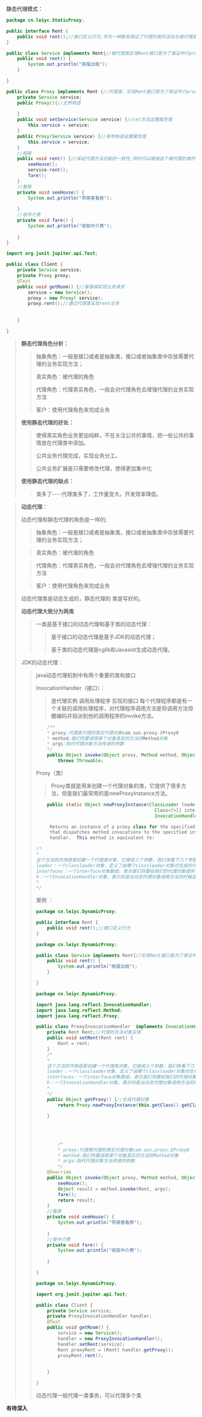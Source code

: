 静态代理模式：

```java
package cn.leiyc.StaticProxy;

public interface Rent {
	public void rent();//接口定义行为,作为一种联系保证了代理的类的活动与被代理类的活动关系一致性
}

```

```java 
public class Service implements Rent{//被代理类实现Rent接口是为了保证中介proxy和service一致
	public void rent() {
		System.out.println("房屋出租");
	}

}

```

```java
public class Proxy implements Rent {//代理类，实现Rent接口是为了保证中介proxy和service一致
	private Service service;
	public Proxy(){//无参构造
		
	}
	public void setService(Service service) {//set方法设置属性值
		this.service = service;
	}
	public Proxy(Service service) {//有参构造设置属性值
		this.service = service;
	}
	//租房
	public void rent() {//保证代理方法功能的一致性,同时可以增强这个被代理的类的需要增强的方法
		seeHouse();
		service.rent();
		fare();
	}
	//看房
	private void seeHouse() {
		System.out.println("带房客看房");
		
	}
	//收中介费
	private void fare() {
		System.out.println("收取中介费");
		
	}
}


```

```java
import org.junit.jupiter.api.Test;

public class Client {
	private Service service;
	private Proxy proxy;
	@Test
	public void getRoom() {//客服端实现业务请求
		service = new Service();
		proxy = new Proxy( service);
		proxy.rent();//通过代理类实现rent业务
		
		
	}

}

```

> **静态代理角色分析：**
>
> > 抽象角色：一般是接口或者是抽象类，接口或者抽象类中存放需要代理的业务实现方法；
> >
> > 真实角色：被代理的角色
> >
> > 代理角色：代理真实角色，一般会对代理角色去增强代理的业务实现方法
> >
> > 客户：使用代理角色来完成业务
>
> **使用静态代理的好处：**
>
> > 使得真实角色业务更加纯粹，不在关注公共的事情，把一些公共的事情放在代理类中添加。
> >
> > 公共业务代理完成，实现业务分工。
> >
> > 公共业务扩展是只需要修改代理，使得更加集中化 
>
> **使用静态代理的缺点：**
>
> > 类多了----代理类多了，工作量变大。开发效率降低。

> **动态代理**：
>
> 动态代理和静态代理的角色是一样的;
>
> >抽象角色：一般是接口或者是抽象类，接口或者抽象类中存放需要代理的业务实现方法；
>
> > 真实角色：被代理的角色
>
> > 代理角色：代理真实角色，一般会对代理角色去增强代理的业务实现方法
>
> > 客户：使用代理角色来完成业务
>
> 动态代理类是动态生成的，静态代理的 类是写好的。
>
> **动态代理大致分为两类**
>
> > 一类是基于接口的动态代理和基于类的动态代理：
> >
> > > 基于接口的动态代理是基于JDK的动态代理；
> > >
> > > 基于类的动态代理是cglib和Javasist生成动态代理。
>
> JDK的动态代理：
>
> > java动态代理机制中有两个重要的类和接口
> >
> > InvocationHandler（接口）：
> >
> > > 是代理实例  调用处理程序  实现的接口 每个代理程序都是有一个关联的调用处理程序，对代理程序调用方法是将调用方法惊醒编码并指派到他的调用程序的invoke方法。
> >
> > ```java 
> >     /**
> >     * proxy:代理类代理的真实代理对象com.sun.proxy.$Proxy0
> >     * method:我们所要调用某个对象真实的方法的Method对象
> >     * args:指代代理对象方法传递的参数
> >     */
> >     public Object invoke(Object proxy, Method method, Object[] args)
> >         throws Throwable;
> > ```
> >
> > 
> >
> > Proxy（类）
> >
> > > Proxy类就是用来创建一个代理对象的类，它提供了很多方法，但是我们最常用的是newProxyInstance方法。
> >
> > ```java
> >     public static Object newProxyInstance(ClassLoader loader, 
> >                                             Class<?>[] interfaces, 
> >                                             InvocationHandler h)
> > ```
> >
> > ```java 
> >      Returns an instance of a proxy class for the specified interfaces
> >      that dispatches method invocations to the specified invocation
> >      handler.  This method is equivalent to:
> > 
> > /*
> > *
> > 这个方法的作用就是创建一个代理类对象，它接收三个参数，我们来看下几个参数的含义：
> > loader：一个classloader对象，定义了由哪个classloader对象对生成的代理类进行加载
> > interfaces：一个interface对象数组，表示我们将要给我们的代理对象提供一组什么样的接口，如果我们提供了这样一个接口对象数组，那么也就是声明了代理类实现了这些接口，代理类就可以调用接口中声明的所有方法。
> > h：一个InvocationHandler对象，表示的是当动态代理对象调用方法的时候会关联到哪一个InvocationHandler对象上，并最终由其调用。
> > *
> > */
> > 
> > ```
> >
> > 案例 ：
> >
> > ```java
> > package cn.leiyc.DynamicProxy;
> > 
> > public interface Rent {
> > 	public void rent();//接口定义行为
> > }
> > 
> > ```
> >
> > ```Java
> > package cn.leiyc.DynamicProxy;
> > 
> > public class Service implements Rent{//实现Rent接口是为了保证中介proxy和service一致
> > 	public void rent() {
> > 		System.out.println("房屋出租");
> > 	}
> > 
> > }
> > 
> > ```
> >
> > ```java
> > package cn.leiyc.DynamicProxy;
> > 
> > import java.lang.reflect.InvocationHandler;
> > import java.lang.reflect.Method;
> > import java.lang.reflect.Proxy;
> > 
> > public class ProxyInvocationHandler  implements InvocationHandler{
> > 	private Rent Rent;//代理的方法对象实体
> > 	public void setRent(Rent rent) {
> > 		Rent = rent;
> > 	}
> > 	/*
> > 	*
> > 	这个方法的作用就是创建一个代理类对象，它接收三个参数，我们来看下几个参数的含义：
> > 	loader：一个classloader对象，定义了由哪个classloader对象对生成的代理类进行加载
> > 	interfaces：一个interface对象数组，表示我们将要给我们的代理对象提供一组什么样的接口，如果我们提供了这样一个接口对象数组，那么也就是声明了代理类实现了这些接口，代理类就可以调用接口中声明的所有方法。
> > 	h：一个InvocationHandler对象，表示的是当动态代理对象调用方法的时候会关联到哪一个InvocationHandler对象上，并最终由其调用。
> > 	*
> > 	*/
> > 	public Object getProxy() {//生成代理对象
> > 		return Proxy.newProxyInstance(this.getClass().getClassLoader(),Rent.getClass().getInterfaces(), this);
> > 		
> > 	}
> > 	
> > 	
> > 	
> > 	
> > 		/*
> > 	    * proxy:代理类代理的真实代理对象com.sun.proxy.$Proxy0
> > 	    * method:我们所要调用某个对象真实的方法的Method对象
> > 	    * args:指代代理对象方法传递的参数
> > 	    */
> > 	@Override
> > 	public Object invoke(Object proxy, Method method, Object[] args) throws Throwable {
> > 		seeHouse();
> > 		Object result = method.invoke(Rent, args);
> > 		fare();
> > 		return result;
> > 	}
> > 	//看房
> > 	private void seeHouse() {
> > 		System.out.println("带房客看房");
> > 		
> > 	}
> > 	//收中介费
> > 	private void fare() {
> > 		System.out.println("收取中介费");
> > 		
> > 	}
> > 
> > }
> > 
> > ```
> >
> > ```java
> > package cn.leiyc.DynamicProxy;
> > 
> > import org.junit.jupiter.api.Test;
> > 
> > public class Client {
> > 	private Service service;
> > 	private ProxyInvocationHandler handler;
> > 	@Test
> > 	public void getRoom() {
> > 		service = new Service();
> > 		handler = new ProxyInvocationHandler();
> > 		handler.setRent(service);
> > 		Rent proxyRent = (Rent) handler.getProxy();
> > 		proxyRent.rent();
> > 		
> > 		
> > 	}
> > 
> > }
> > 
> > ```
> >
> > 动态代理一般代理一类事务，可以代理多个类



**有待深入**

